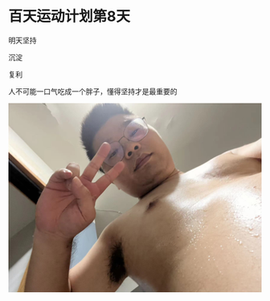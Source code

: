 # 百天运动计划第8天

明天坚持

沉淀

复利

人不可能一口气吃成一个胖子，懂得坚持才是最重要的

![51658848079_.pic](picture/51658848079_.pic.jpg)

